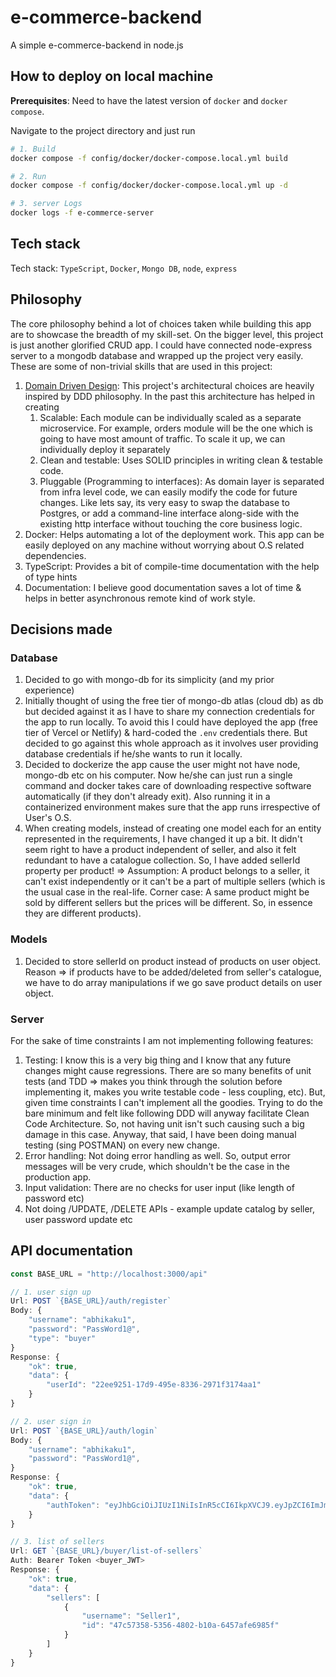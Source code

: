 # e-commerce-backend

A simple e-commerce-backend in node.js

## How to deploy on local machine

**Prerequisites**: Need to have the latest version of `docker` and `docker compose`.

Navigate to the project directory and just run

```sh
# 1. Build
docker compose -f config/docker/docker-compose.local.yml build

# 2. Run
docker compose -f config/docker/docker-compose.local.yml up -d

# 3. server Logs
docker logs -f e-commerce-server
```

## Tech stack

Tech stack: `TypeScript`, `Docker`, `Mongo DB`, `node`, `express`

## Philosophy

The core philosophy behind a lot of choices taken while building this app are to showcase the breadth of my skill-set. On the bigger level, this project is just another glorified CRUD app. I could have connected node-express server to a mongodb database and wrapped up the project very easily.
These are some of non-trivial skills that are used in this project:

1. [Domain Driven Design](https://martinfowler.com/bliki/DomainDrivenDesign.html): This project's architectural choices are heavily inspired by DDD philosophy. In the past this architecture has helped in creating
    1. Scalable: Each module can be individually scaled as a separate microservice. For example, orders module will be the one which is going to have most amount of traffic. To scale it up, we can individually deploy it separately
    2. Clean and testable: Uses SOLID principles in writing clean & testable code.
    3. Pluggable (Programming to interfaces): As domain layer is separated from infra level code, we can easily modify the code for future changes. Like lets say, its very easy to swap the database to Postgres, or add a command-line interface along-side with the existing http interface without touching the core business logic.
2. Docker: Helps automating a lot of the deployment work. This app can be easily deployed on any machine without worrying about O.S related dependencies.
3. TypeScript: Provides a bit of compile-time documentation with the help of type hints
4. Documentation: I believe good documentation saves a lot of time & helps in better asynchronous remote kind of work style.

## Decisions made

### Database

1. Decided to go with mongo-db for its simplicity (and my prior experience)
2. Initially thought of using the free tier of mongo-db atlas (cloud db) as db but decided against it as I have to share my connection credentials for the app to run locally. To avoid this I could have deployed the app (free tier of Vercel or Netlify) & hard-coded the `.env` credentials there. But decided to go against this whole approach as it involves user providing database credentials if he/she wants to run it locally.
3. Decided to dockerize the app cause the user might not have node, mongo-db etc on his computer. Now he/she can just run a single command and docker takes care of downloading respective software automatically (if they don't already exit). Also running it in a containerized environment makes sure that the app runs irrespective of User's O.S.
4. When creating models, instead of creating one model each for an entity represented in the requirements, I have changed it up a bit. It didn't seem right to have a product independent of seller, and also it felt redundant to have a catalogue collection. So, I have added sellerId property per product! => Assumption: A product belongs to a seller, it can't exist independently or it can't be a part of multiple sellers (which is the usual case in the real-life. Corner case: A same product might be sold by different sellers but the prices will be different. So, in essence they are different products).

### Models

1. Decided to store sellerId on product instead of products on user object. Reason => if products have to be added/deleted from seller's catalogue, we have to do array manipulations if we go save product details on user object.

### Server

For the sake of time constraints I am not implementing following features:

1. Testing: I know this is a very big thing and I know that any future changes might cause regressions. There are so many benefits of unit tests (and TDD => makes you think through the solution before implementing it, makes you write testable code - less coupling, etc). But, given time constraints I can't implement all the goodies. Trying to do the bare minimum and felt like following DDD will anyway facilitate Clean Code Architecture. So, not having unit isn't such causing such a big damage in this case. Anyway, that said, I have been doing manual testing (sing POSTMAN) on every new change.
2. Error handling: Not doing error handling as well. So, output error messages will be very crude, which shouldn't be the case in the production app.
3. Input validation: There are no checks for user input (like length of password etc)
4. Not doing /UPDATE, /DELETE APIs - example update catalog by seller, user password update etc

## API documentation

```js
const BASE_URL = "http://localhost:3000/api"

// 1. user sign up
Url: POST `{BASE_URL}/auth/register`
Body: {
    "username": "abhikaku1",
    "password": "PassWord1@",
    "type": "buyer"
}
Response: {
    "ok": true,
    "data": {
        "userId": "22ee9251-17d9-495e-8336-2971f3174aa1"
    }
}

// 2. user sign in
Url: POST `{BASE_URL}/auth/login`
Body: {
    "username": "abhikaku1",
    "password": "PassWord1@",
}
Response: {
    "ok": true,
    "data": {
        "authToken": "eyJhbGciOiJIUzI1NiIsInR5cCI6IkpXVCJ9.eyJpZCI6ImJmNzNkZTA5LTI3NTctNGYyMi04Y2M0LTBhZTRhODRjNTU0MyIsInVzZXJuYW1lIjoiYWJoaWtha3UxIiwidHlwZSI6ImJ1eWVyIiwiaWF0IjoxNjYxNDA5OTk3LCJleHAiOjE2NjIwMTQ3OTd9.uEMy7lLna8GORaEsG8WA7AqE6gduDdWgmKhBzdQpApI"
    }
}

// 3. list of sellers
Url: GET `{BASE_URL}/buyer/list-of-sellers`
Auth: Bearer Token <buyer_JWT>
Response: {
    "ok": true,
    "data": {
        "sellers": [
            {
                "username": "Seller1",
                "id": "47c57358-5356-4802-b10a-6457afe6985f"
            }
        ]
    }
}
```
